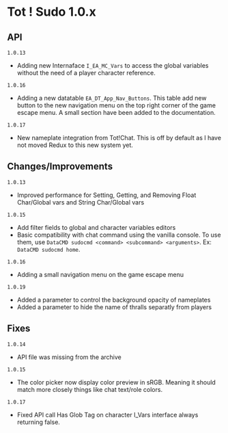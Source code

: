# Tot ! Sudo 1.0.x
## API
`1.0.13`
- Adding new Internaface `I_EA_MC_Vars` to access the global variables without the need of a player character reference.

`1.0.16`
- Adding a new datatable `EA_DT_App_Nav_Buttons`. This table add new button to the new navigation menu on the top right corner of the game escape menu. A small section have been added to the documentation.

`1.0.17`
- New nameplate integration from Tot!Chat. This is off by default as I have not moved Redux to this new system yet.

## Changes/Improvements
`1.0.13`
- Improved performance for Setting, Getting, and Removing Float Char/Global vars and String Char/Global vars

`1.0.15`
- Add filter fields to global and character variables editors
- Basic compatibility with chat command using the vanilla console. To use them, use `DataCMD sudocmd <command> <subcommand> <arguments>`. Ex: `DataCMD sudocmd home`. 

`1.0.16`
- Adding a small navigation menu on the game escape menu

`1.0.19`
- Added a parameter to control the background opacity of nameplates
- Added a parameter to hide the name of thralls separatly from players

## Fixes
`1.0.14`
- API file was missing from the archive

`1.0.15`
- The color picker now display color preview in sRGB. Meaning it should match more closely things like chat text/role colors.

`1.0.17`
- Fixed API call Has Glob Tag on character I_Vars interface always returning false.